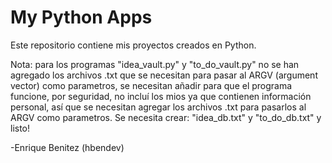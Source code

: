 **My Python Apps**
=========================

Este repositorio contiene mis proyectos
creados en Python.

Nota: para los programas "idea_vault.py" y "to_do_vault.py" no se han agregado los archivos .txt que se necesitan
para pasar al ARGV (argument vector) como parametros, se necesitan añadir para que el programa funcione, por seguridad, no incluí los mios ya que contienen información personal, así que se necesitan agregar los archivos .txt
para pasarlos al ARGV como parametros. Se necesita crear: "idea_db.txt" y "to_do_db.txt" y listo!

-Enrique Benitez (hbendev)
